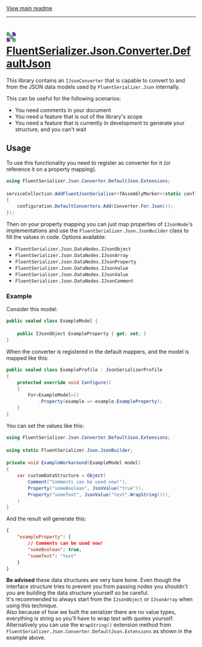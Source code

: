 ﻿[//]: # (Header)

<a href="https://github.com/Marvin-Brouwer/FluentSerializer#readme">
	View main readme
</a><hr/>
<h1>
	<img alt="icon" width="26" height="26"
		src="https://github.com/Marvin-Brouwer/FluentSerializer/raw/main/doc/logo/Logo.json.optimized.svg" />
	<a href="https://github.com/Marvin-Brouwer/FluentSerializer/blob/main/src/FluentSerializer.Json.Converter.DefaultJson/Readme.md#readme">
		FluentSerializer.Json.Converter.DefaultJson
	</a>
</h1>

[//]: # (Body)

This library contains an `IJsonConverter` that is capable to convert to and from the JSON data models used by `FluentSerializer.Json` internally.

This can be useful for the following scenarios:

- You need comments in your document
- You need a feature that is out of the library's scope
- You need a feature that is currently in development to generate your structure, and you can't wait

## Usage

To use this functionality you need to register as converter for it (or reference it on a property mapping).

```csharp
using FluentSerializer.Json.Converter.DefaultJson.Extensions;

serviceCollection.AddFluentJsonSerializer<TAssemblyMarker>(static configuration =>
{
	configuration.DefaultConverters.Add(Converter.For.Json());
});
```

Then on your property mapping you can just map properties of `IJsonNode`'s implementations and use the `FluentSerializer.Json.JsonBuilder` class to fill the values in code.
Options available:

- `FluentSerializer.Json.DataNodes.IJsonObject`
- `FluentSerializer.Json.DataNodes.IJsonArray`
- `FluentSerializer.Json.DataNodes.IJsonProperty`
- `FluentSerializer.Json.DataNodes.IJsonValue`
- `FluentSerializer.Json.DataNodes.IJsonValue`
- `FluentSerializer.Json.DataNodes.IJsonComment`

### Example

Consider this model:

```csharp
public sealed class ExampleModel {

	public IJsonObject ExampleProperty { get; set; }
}
```

When the converter is registered in the default mappers, and the model is mapped like this:

```csharp
public sealed class ExampleProfile : JsonSerializerProfile
{
	protected override void Configure()
	{
		For<ExampleModel>()
			.Property(example => example.ExampleProperty);
	}
}
```

You can set the values like this:

```csharp
using FluentSerializer.Json.Converter.DefaultJson.Extensions;

using static FluentSerializer.Json.JsonBuilder;

private void ExampleWorkaround(ExampleModel model)
{
	var customDataStructure = Object(
		Comment("Comments can be used now!"),
		Property("someBoolean", JsonValue("true")),
		Property("someText", JsonValue("text".WrapString())),
	)
}
```

And the result will generate this:

```json
{
	"exampleProperty": {
		// Comments can be used now!
		"someBoolean": true,
		"someText": "text"
	}
}
```

**Be advised** these data structures are very bare bone. Even though the interface structure tries to prevent you from passing nodes you shouldn't you are building the data structure yourself so be careful.  
It's recommended to always start from the `IJsonObject` or `IJsonArray` when using this technique.  
Also because of how we built the serializer there are no value types, everything is string so you'll have to wrap text with quotes yourself. Alternatively you can use the `WrapString()` extension method from `FluentSerializer.Json.Converter.DefaultJson.Extensions` as shown in the example above.
